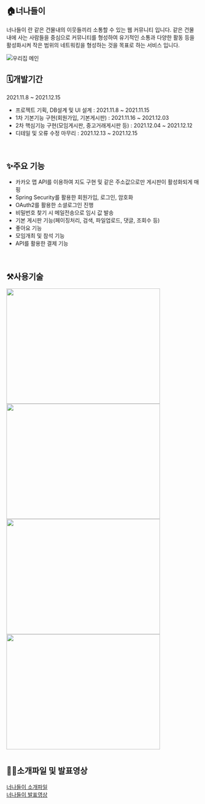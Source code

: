 <div align=left>
  
<h2>🏠너나들이</h2>
<p>너나들이 란 같은 건물내의 이웃들끼리 소통할 수 있는 웹 커뮤니티 입니다.
  같은 건물 내에 사는 사람들을 중심으로 커뮤니티를 형성하여 유기적인 소통과 다양한 활동 등을 활성화시켜 작은 범위의 네트워킹을 형성하는 것을 목표로 하는 서비스 입니다.</p>

  ![우리집 메인](https://user-images.githubusercontent.com/86067390/147085479-5bd98914-20b9-47b6-93d0-8ccd981b0f7f.png)
  
  
<h2>🗓️개발기간</h2>
  <p>2021.11.8 ~ 2021.12.15</p>
  <ul>
    <li>프로젝트 기획, DB설계 및 UI 설계 : 2021.11.8 ~ 2021.11.15</li>
    <li>1차 기본기능 구현(회원가입, 기본게시판) : 2021.11.16 ~ 2021.12.03</li>
    <li>2차 핵심기능 구현(모임게시판, 중고거래게시판 등) : 2021.12.04 ~ 2021.12.12</li>
    <li>디테일 및 오류 수정 마무리 : 2021.12.13 ~ 2021.12.15</li>
  </ul>
  <br>
  
<h2>✨주요 기능</h2>
  <ul list-style:none>
    <li>카카오 맵 API를 이용하여 지도 구현 및 같은 주소값으로만 게시판이 활성화되게 매핑</li>
    <li>Spring Security를 활용한 회원가입, 로그인, 암호화</li>
    <li>OAuth2를 활용한 소셜로그인 진행</li>
    <li>비밀번호 찾기 시 메일전송으로 임시 값 발송</li>
    <li>기본 게시판 기능(페이징처리, 검색, 파일업로드, 댓글, 조회수 등)</li>
    <li>좋아요 기능</li>
    <li>모임개최 및 참석 기능</li>
    <li>API를 활용한 결제 기능</li>
  </ul>
  <br>
  
 <h2>⚒️사용기술 </h2>

<img src="https://user-images.githubusercontent.com/86067390/147083000-4e2f4c43-858a-482a-b8fc-24b04a237007.png"  width="400" height="300"/>
<img src="https://user-images.githubusercontent.com/86067390/147083001-78abe1ad-033d-4245-b9db-98d6e99b9433.png"  width="400" height="300"/>
<img src="https://user-images.githubusercontent.com/86067390/147083002-52863367-de0e-471a-83fe-1d7d20b8ea25.png"  width="400" height="300"/>
<img src="https://user-images.githubusercontent.com/86067390/147082994-9da33b85-7c35-479a-99a2-3795cfc5031c.png"  width="400" height="300"/>
  
# <h2>🧑‍💻소개파일 및 발표영상</h2>
   [너나들이 소개파일](https://github.com/OrangeHarry/Project_Nunadri/blob/main/%EB%84%88%EB%82%98%EB%93%A4%EC%9D%B4.pdf) <br>
   [너나들이 발표영상](https://www.youtube.com/watch?v=zBa-5TQROUY)
</div>
